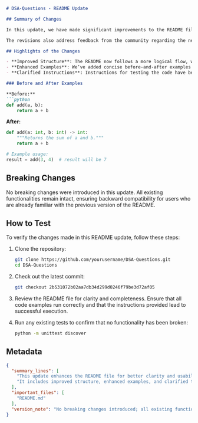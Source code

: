 ```markdown
# DSA-Questions - README Update

## Summary of Changes

In this update, we have made significant improvements to the README file of the DSA-Questions repository. The goal of these changes is to enhance the clarity and usability of the documentation, making it easier for both new and existing contributors to navigate and understand the project. This includes updates to the structure, content organization, and the inclusion of more illustrative examples.

The revisions also address feedback from the community regarding the need for clearer explanations of the data structures and algorithms covered in the repository. By implementing these changes, we aim to foster a more engaging and informative experience for users looking to deepen their understanding of Data Structures and Algorithms.

## Highlights of the Changes

- **Improved Structure**: The README now follows a more logical flow, with sections clearly delineated for easy navigation.
- **Enhanced Examples**: We’ve added concise before-and-after examples to demonstrate how different algorithms can be implemented.
- **Clarified Instructions**: Instructions for testing the code have been made clearer, ensuring users can easily verify functionality.

### Before and After Examples

**Before:**
```python
def add(a, b):
    return a + b
```

**After:**
```python
def add(a: int, b: int) -> int:
    """Returns the sum of a and b."""
    return a + b

# Example usage:
result = add(3, 4)  # result will be 7
```

## Breaking Changes

No breaking changes were introduced in this update. All existing functionalities remain intact, ensuring backward compatibility for users who are already familiar with the previous version of the README.

## How to Test

To verify the changes made in this README update, follow these steps:

1. Clone the repository:
   ```bash
   git clone https://github.com/yourusername/DSA-Questions.git
   cd DSA-Questions
   ```

2. Check out the latest commit:
   ```bash
   git checkout 2b531072b02aa7db34d299d0246f79be3d72af05
   ```

3. Review the README file for clarity and completeness. Ensure that all code examples run correctly and that the instructions provided lead to successful execution.

4. Run any existing tests to confirm that no functionality has been broken:
   ```bash
   python -m unittest discover
   ```

## Metadata

```json
{
  "summary_lines": [
    "This update enhances the README file for better clarity and usability.",
    "It includes improved structure, enhanced examples, and clarified testing instructions."
  ],
  "important_files": [
    "README.md"
  ],
  "version_note": "No breaking changes introduced; all existing functionalities remain intact."
}
```
```
